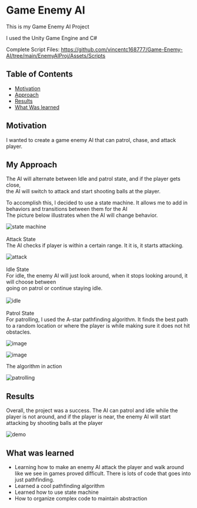 # Game Enemy AI
This is my Game Enemy AI Project

I used the Unity Game Engine and C#

Complete Script Files:
https://github.com/vincentc168777/Game-Enemy-AI/tree/main/EnemyAIProj/Assets/Scripts


## Table of Contents 
* [Motivation](#motivation)
* [Approach](#My-Approach)
* [Results](#results)
* [What Was learned](#what-was-learned)


## Motivation
I wanted to create a game enemy AI that can patrol, chase, and attack player.<br>


## My Approach
The AI will alternate between Idle and patrol state, and if the player gets close,<br>
the AI will switch to attack and start shooting balls at the player.<br>

To accomplish this, I decided to use a state machine. It allows me to add in behaviors and transitions between them for the AI<br>
The picture below illustrates when the AI will change behavior.

![state machine](https://github.com/vincentc168777/Game-Enemy-AI/assets/93815609/02f68499-c854-451f-a19c-30c6c5efe4b7)
<br>
<br>
Attack State<br>
The AI checks if player is within a certain range. It it is, it starts attacking.

![attack](https://github.com/vincentc168777/Game-Enemy-AI/assets/93815609/faeff65e-625d-4e92-b841-a0ff09dbc0f9)
<br>
<br>
Idle State<br>
For idle, the enemy AI will just look around, when it stops looking around, it will choose between <br>
going on patrol or continue staying idle.
<br>
<br>
![idle](https://github.com/vincentc168777/Game-Enemy-AI/assets/93815609/2ace8440-5aff-472b-bd2e-78b580b05b52)
<br>
<br>
Patrol State<br>
For patrolling, I used the A-star pathfinding algorithm.
It finds the best path to a random location or where the player is while making sure it does not hit obstacles.<br>

![image](https://github.com/vincentc168777/Game-Enemy-AI/assets/93815609/ebfa15fb-eac1-416d-95e9-5f0d441f4a5b)

![image](https://github.com/vincentc168777/Game-Enemy-AI/assets/93815609/4143a6fb-5392-4d66-b16b-88180867a556)

The algorithm in action

![patrolling](https://github.com/vincentc168777/Game-Enemy-AI/assets/93815609/9fc21a53-ccce-4913-a0a1-128db4f6f8a8)

## Results
Overall, the project was a success. The AI can patrol and idle while the player is not around, and if
the player is near, the enemy AI will start attacking by shooting balls at the player

![demo](https://github.com/vincentc168777/Game-Enemy-AI/assets/93815609/705ad39a-a7fa-44b6-944a-6ad2a31d0ea2)

## What was learned
* Learning how to make an enemy AI attack the player and walk around like we see in games proved difficult. There is lots of code that
  goes into just pathfinding.
* Learned a cool pathfinding algorithm
* Learned how to use state machine
* How to organize complex code to maintain abstraction
  
  



























